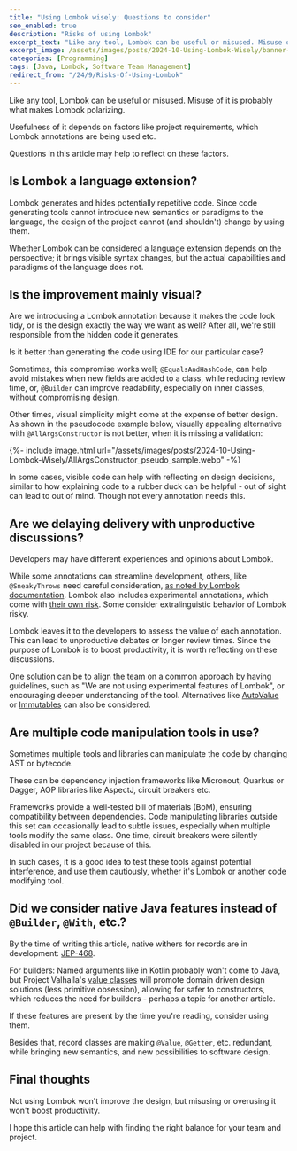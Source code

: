 ```yaml
---
title: "Using Lombok wisely: Questions to consider"
seo_enabled: true
description: "Risks of using Lombok"
excerpt_text: "Like any tool, Lombok can be useful or misused. Misuse of it is probably what makes Lombok polarizing..."
excerpt_image: /assets/images/posts/2024-10-Using-Lombok-Wisely/banner-lombok.webp
categories: [Programming]
tags: [Java, Lombok, Software Team Management]
redirect_from: "/24/9/Risks-Of-Using-Lombok"
---
```


Like any tool, Lombok can be useful or misused. Misuse of it is probably what makes Lombok polarizing.

Usefulness of it depends on factors like project requirements, which Lombok annotations are being used etc.

Questions in this article may help to reflect on these factors.


## Is Lombok a language extension?

Lombok generates and hides potentially repetitive code. Since code generating tools cannot introduce new semantics or paradigms to the language, the design of the project cannot (and shouldn't) change by using them.

Whether Lombok can be considered a language extension depends on the perspective; it brings visible syntax changes, but the actual capabilities and paradigms of the language does not.


## Is the improvement mainly visual?
 
Are we introducing a Lombok annotation because it makes the code look tidy, or is the design exactly the way we want as well? After all, we're still responsible from the hidden code it generates.

Is it better than generating the code using IDE for our particular case? 

Sometimes, this compromise works well; `@EqualsAndHashCode`, can help avoid mistakes when new fields are added to a class, while reducing review time, or, `@Builder` can improve readability, especially on inner classes, without compromising design.

Other times, visual simplicity might come at the expense of better design. As shown in the pseudocode example below, visually appealing alternative with `@AllArgsConstructor` is not better, when it is missing a validation:

{%- include image.html url="/assets/images/posts/2024-10-Using-Lombok-Wisely/AllArgsConstructor_pseudo_sample.webp"  -%}

In some cases, visible code can help with reflecting on design decisions, similar to how explaining code to a rubber duck can be helpful - out of sight can lead to out of mind. Though not every annotation needs this.


## Are we delaying delivery with unproductive discussions?

Developers may have different experiences and opinions about Lombok.

While some annotations can streamline development, others, like `@SneakyThrows` need careful consideration, [as noted by Lombok documentation](https://projectlombok.org/features/SneakyThrows). Lombok also includes experimental annotations, which come with [their own risk](https://projectlombok.org/features/experimental/). Some consider extralinguistic behavior of Lombok risky.

Lombok leaves it to the developers to assess the value of each annotation. This can lead to unproductive debates or longer review times. Since the purpose of Lombok is to boost productivity, it is worth reflecting on these discussions.

One solution can be to align the team on a common approach by having guidelines, such as "We are not using experimental features of Lombok", or encouraging deeper understanding of the tool.
Alternatives like [AutoValue](https://github.com/google/auto) or [Immutables](https://immutables.github.io/) can also be considered.


## Are multiple code manipulation tools in use?

Sometimes multiple tools and libraries can manipulate the code by changing AST or bytecode. 

These can be dependency injection frameworks like Micronout, Quarkus or Dagger, AOP libraries like AspectJ, circuit breakers etc.

Frameworks provide a well-tested bill of materials (BoM), ensuring compatibility between dependencies. Code manipulating libraries outside this set can occasionally lead to subtle issues, especially when multiple tools modify the same class. One time, circuit breakers were silently disabled in our project because of this. 

In such cases, it is a good idea to test these tools against potential interference, and use them cautiously, whether it's Lombok or another code modifying tool.


## Did we consider native Java features instead of `@Builder`, `@With`, etc.?

By the time of writing this article, native withers for records are in development: [JEP-468](https://openjdk.org/jeps/468).

For builders: Named arguments like in Kotlin probably won't come to Java, but Project Valhalla's [value classes](https://openjdk.org/jeps/401) will promote domain driven design solutions (less primitive obsession), allowing for safer to constructors, which reduces the need for builders - perhaps a topic for another article.

If these features are present by the time you're reading, consider using them. 

Besides that, record classes are making `@Value`, `@Getter`, etc. redundant, while bringing new semantics, and new possibilities to software design.   


## Final thoughts

Not using Lombok won't improve the design, but misusing or overusing it won't boost productivity.

I hope this article can help with finding the right balance for your team and project.
